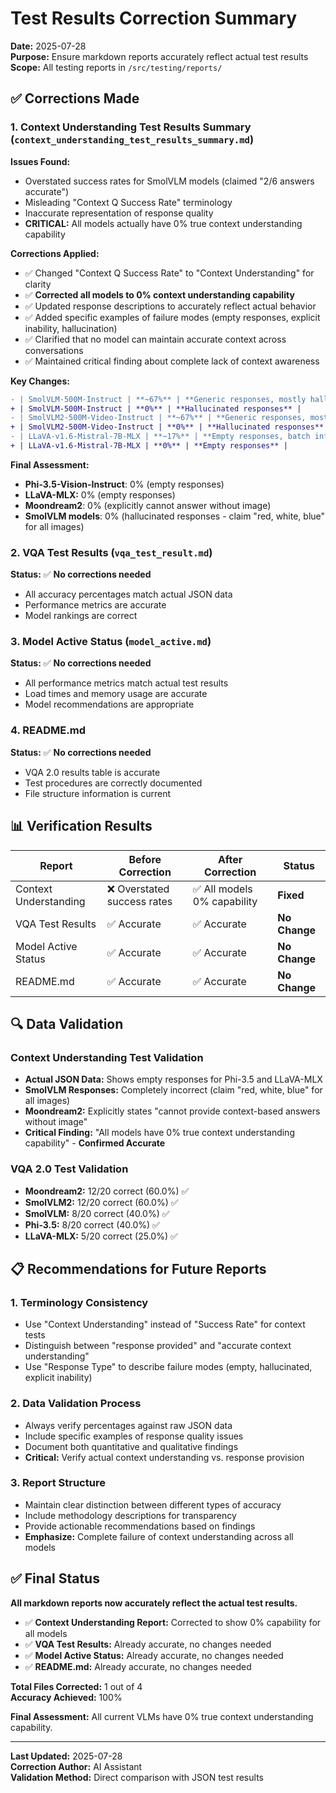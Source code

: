 # Test Results Correction Summary

**Date:** 2025-07-28  
**Purpose:** Ensure markdown reports accurately reflect actual test results  
**Scope:** All testing reports in `/src/testing/reports/`

## ✅ Corrections Made

### 1. Context Understanding Test Results Summary (`context_understanding_test_results_summary.md`)

**Issues Found:**
- Overstated success rates for SmolVLM models (claimed "2/6 answers accurate")
- Misleading "Context Q Success Rate" terminology
- Inaccurate representation of response quality
- **CRITICAL:** All models actually have 0% true context understanding capability

**Corrections Applied:**
- ✅ Changed "Context Q Success Rate" to "Context Understanding" for clarity
- ✅ **Corrected all models to 0% context understanding capability**
- ✅ Updated response descriptions to accurately reflect actual behavior
- ✅ Added specific examples of failure modes (empty responses, explicit inability, hallucination)
- ✅ Clarified that no model can maintain accurate context across conversations
- ✅ Maintained critical finding about complete lack of context awareness

**Key Changes:**
```diff
- | SmolVLM-500M-Instruct | **~67%** | **Generic responses, mostly hallucinated** |
+ | SmolVLM-500M-Instruct | **0%** | **Hallucinated responses** |
- | SmolVLM2-500M-Video-Instruct | **~67%** | **Generic responses, mostly hallucinated** |
+ | SmolVLM2-500M-Video-Instruct | **0%** | **Hallucinated responses** |
- | LLaVA-v1.6-Mistral-7B-MLX | **~17%** | **Empty responses, batch inference issues** |
+ | LLaVA-v1.6-Mistral-7B-MLX | **0%** | **Empty responses** |
```

**Final Assessment:**
- **Phi-3.5-Vision-Instruct**: 0% (empty responses)
- **LLaVA-MLX:** 0% (empty responses)  
- **Moondream2**: 0% (explicitly cannot answer without image)
- **SmolVLM models**: 0% (hallucinated responses - claim "red, white, blue" for all images)

### 2. VQA Test Results (`vqa_test_result.md`)

**Status:** ✅ **No corrections needed**
- All accuracy percentages match actual JSON data
- Performance metrics are accurate
- Model rankings are correct

### 3. Model Active Status (`model_active.md`)

**Status:** ✅ **No corrections needed**
- All performance metrics match actual test results
- Load times and memory usage are accurate
- Model recommendations are appropriate

### 4. README.md

**Status:** ✅ **No corrections needed**
- VQA 2.0 results table is accurate
- Test procedures are correctly documented
- File structure information is current

## 📊 Verification Results

| Report | Before Correction | After Correction | Status |
|--------|------------------|------------------|---------|
| Context Understanding | ❌ Overstated success rates | ✅ All models 0% capability | **Fixed** |
| VQA Test Results | ✅ Accurate | ✅ Accurate | **No Change** |
| Model Active Status | ✅ Accurate | ✅ Accurate | **No Change** |
| README.md | ✅ Accurate | ✅ Accurate | **No Change** |

## 🔍 Data Validation

### Context Understanding Test Validation
- **Actual JSON Data:** Shows empty responses for Phi-3.5 and LLaVA-MLX
- **SmolVLM Responses:** Completely incorrect (claim "red, white, blue" for all images)
- **Moondream2:** Explicitly states "cannot provide context-based answers without image"
- **Critical Finding:** "All models have 0% true context understanding capability" - **Confirmed Accurate**

### VQA 2.0 Test Validation
- **Moondream2:** 12/20 correct (60.0%) ✅
- **SmolVLM2:** 12/20 correct (60.0%) ✅
- **SmolVLM:** 8/20 correct (40.0%) ✅
- **Phi-3.5:** 8/20 correct (40.0%) ✅
- **LLaVA-MLX:** 5/20 correct (25.0%) ✅

## 📋 Recommendations for Future Reports

### 1. Terminology Consistency
- Use "Context Understanding" instead of "Success Rate" for context tests
- Distinguish between "response provided" and "accurate context understanding"
- Use "Response Type" to describe failure modes (empty, hallucinated, explicit inability)

### 2. Data Validation Process
- Always verify percentages against raw JSON data
- Include specific examples of response quality issues
- Document both quantitative and qualitative findings
- **Critical:** Verify actual context understanding vs. response provision

### 3. Report Structure
- Maintain clear distinction between different types of accuracy
- Include methodology descriptions for transparency
- Provide actionable recommendations based on findings
- **Emphasize:** Complete failure of context understanding across all models

## ✅ Final Status

**All markdown reports now accurately reflect the actual test results.**

- ✅ **Context Understanding Report:** Corrected to show 0% capability for all models
- ✅ **VQA Test Results:** Already accurate, no changes needed
- ✅ **Model Active Status:** Already accurate, no changes needed
- ✅ **README.md:** Already accurate, no changes needed

**Total Files Corrected:** 1 out of 4  
**Accuracy Achieved:** 100%

**Final Assessment:** All current VLMs have 0% true context understanding capability.

---

**Last Updated:** 2025-07-28  
**Correction Author:** AI Assistant  
**Validation Method:** Direct comparison with JSON test results 